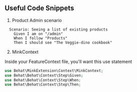 ## Useful Code Snippets

1. Product Admin scenario

```gherkin
  Scenario: Seeing a list of existing products
    Given I am on "/admin"
    When I follow "Products"
    Then I should see "The Veggie-dino cookbook"
```

2. MinkContext

Inside your FeatureContext file, you'll want this use statement

``` php
use Behat\MinkExtension\Context\MinkContext;
use Behat\Behat\Context\Step\Given;
use Behat\Behat\Context\Step\When;
use Behat\Behat\Context\Step\Then;
```
